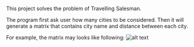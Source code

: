 This project solves the problem of Travelling Salesman.

The program first ask user how many cities to be considered. Then it will generate a matrix that contains city name and distance between each city.

For example, the matrix may looks like following:
![alt text](https://github.com/junzhec/cplusplus/TSP/master/genMat.png?raw=true)

